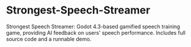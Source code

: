 # Strongest-Speech-Streamer
Strongest Speech Streamer: Godot 4.3-based gamified speech training game, providing AI feedback on users' speech performance. Includes full source code and a runnable demo.
